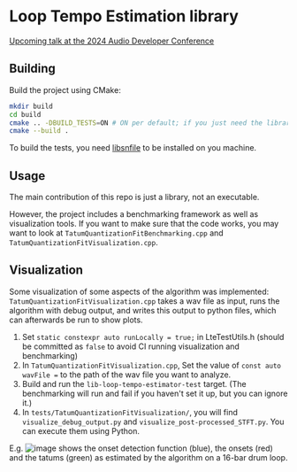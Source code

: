 # Loop Tempo Estimation library

[Upcoming talk at the 2024 Audio Developer Conference](https://conference.audio.dev/session/2024/an-efficient-open-source-c-loop-classifier-and-tempo-estimator/)

## Building

Build the project using CMake:

```sh
mkdir build
cd build
cmake .. -DBUILD_TESTS=ON # ON per default; if you just need the library without tests, set to OFF
cmake --build .
```

To build the tests, you need [libsnfile](https://github.com/libsndfile/libsndfile) to be installed on you machine.

## Usage

The main contribution of this repo is just a library, not an executable.

However, the project includes a benchmarking framework as well as visualization tools. If you want to make sure that the
code works, you may want to look at `TatumQuantizationFitBenchmarking.cpp` and `TatumQuantizationFitVisualization.cpp`.

## Visualization

Some visualization of some aspects of the algorithm was implemented: `TatumQuantizationFitVisualization.cpp` takes a wav
file as input, runs the algorithm with debug output, and writes this output to python files, which can afterwards be run
to show plots.

1. Set `static constexpr auto runLocally = true;` in LteTestUtils.h (should be committed as `false` to avoid CI running
   visualization and benchmarking)
2. In `TatumQuantizationFitVisualization.cpp`, Set the value of `const auto wavFile =` to the path of the wav file you
   want to analyze.
3. Build and run the `lib-loop-tempo-estimator-test` target. (The benchmarking will run and fail if you haven't set it
   up, but you can ignore it.)
4. In `tests/TatumQuantizationFitVisualization/`, you will find `visualize_debug_output.py` and
   `visualize_post-processed_STFT.py`. You can execute them using Python.

E.g. ![image](https://github.com/user-attachments/assets/1e9fe296-cad7-4ad1-a5af-b6dd43c4156c) shows the onset detection
function (blue), the onsets (red) and the tatums (green) as estimated by the algorithm on a 16-bar drum loop.
